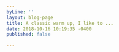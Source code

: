 ```yaml
---
byLine: ''
layout: blog-page
title: A classic warm up, I like to ...
date: 2018-10-16 10:19:35 -0400
published: false

---
```

